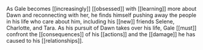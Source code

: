 As Gale becomes [[increasingly]] [[obsessed]] with [[learning]] more about Dawn and reconnecting with her, he finds himself pushing away the people in his life who care about him, including his [[new]] friends Selene, Charlotte, and Tara. As his pursuit of Dawn takes over his life, Gale [[must]] confront the [[consequences]] of his [[actions]] and the [[damage]] he has caused to his [[relationships]].